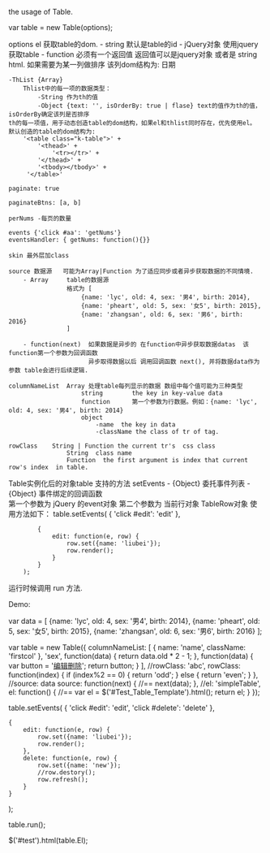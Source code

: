 the usage of Table.

var table = new Table(options);

options
	el  获取table的dom.
		- string          默认是table的id
		- jQuery对象      使用jquery获取table
		- function  必须有一个返回值
			返回值可以是jquery对象 或者是 string html.
		如果需要为某一列做排序
		该列dom结构为:
			<th>日期
				<div class="order-c"><i class="order-as" title="升序"></i><i class="order-des" title="降序"></i></div>
			</th>

	-ThList {Array} 
    	Thlist中的每一项的数据类型：
    		-String 作为th的值
    		-Object {text: '', isOrderBy: true | flase} text的值作为th的值，isOrderBy确定该列是否排序
	th的每一项值，用于动态创造table的dom结构，如果el和thlist同时存在，优先使用el。
	默认创造的table的dom结构为:
		'<table class="k-table">' +
            '<thead>' +
                '<tr></tr>' +
            '</thead>' +
            '<tbody></tbody>' +
         '</table>'

	paginate: true

	paginateBtns: [a, b] 

	perNums -每页的数量

	events {'click #aa': 'getNums'}
	eventsHandler: { getNums: function(){}}

	skin 最外层加class

	source 数据源   可能为Array|Function 为了适应同步或者异步获取数据的不同情境.
		- Array     table的数据源 
					格式为	[
						{name: 'lyc', old: 4, sex: '男4', birth: 2014},
						{name: 'pheart', old: 5, sex: '女5', birth: 2015},
						{name: 'zhangsan', old: 6, sex: '男6', birth: 2016}
					]

		- function(next)  如果数据是异步的 在function中异步获取数据datas  该function第一个参数为回调函数
						  异步取得数据以后 调用回调函数 next(), 并将数据data作为参数 table会进行后续逻辑.

	columnNameList 	Array 处理table每列显示的数据 数组中每个值可能为三种类型
						string        the key in key-value data
						function      第一个参数为行数据。例如：{name: 'lyc', old: 4, sex: '男4', birth: 2014}
						object 
							-name  the key in data 
							-className the class of tr of tag.

	rowClass    String | Function the current tr's  css class
					String 	class name
					Function  the first argument is index that current row's index  in table.



Table实例化后的对象table 支持的方法
	setEvents
		- {Object} 委托事件列表 
		- {Object} 事件绑定的回调函数  
					第一个参数为 jQuery 的event对象 
					第二个参数为 当前行对象 TableRow对象 
		使用方法如下：
		table.setEvents(
			{
				'click #edit': 'edit'
			},

			{
				edit: function(e, row) {
					row.set({name: 'liubei'});
					row.render();
				}
			}
		);

运行时候调用 run 方法.

Demo: 

var data = [
	{name: 'lyc', old: 4, sex: '男4', birth: 2014},
	{name: 'pheart', old: 5, sex: '女5', birth: 2015},
	{name: 'zhangsan', old: 6, sex: '男6', birth: 2016}
];

var table = new Table({
	columnNameList: [
		{ 
			name: 'name',
		 	className: 'firstcol'
		}, 
		'sex', 
		function(data) {
			return data.old * 2 - 1;
		},
		function(data) {
			var button = '<a href="javascript:;" id="edit">编辑</a><a href="javascript:;" id="delete">删除</a>';
			return button;
		}
	],
	//rowClass: 'abc',
	rowClass: function(index) {
		if (index%2 == 0) {
			return 'odd';
		} else {
			return 'even';
		}
	},
	//source: data
	source: function(next) {
		//==
		next(data);
	},
	//el: 'simpleTable',
	el: function() {
		//==
		var el = $('#Test_Table_Template').html();
		return el;
	}
});

table.setEvents(
	{
		'click #edit': 'edit',
		'click #delete': 'delete'
	},

	{
		edit: function(e, row) {
			row.set({name: 'liubei'});
			row.render();
		},
		delete: function(e, row) {
			row.set({name: 'new'});
			//row.destory();
			row.refresh();
		}
	}
);

table.run();

$('#test').html(table.El);